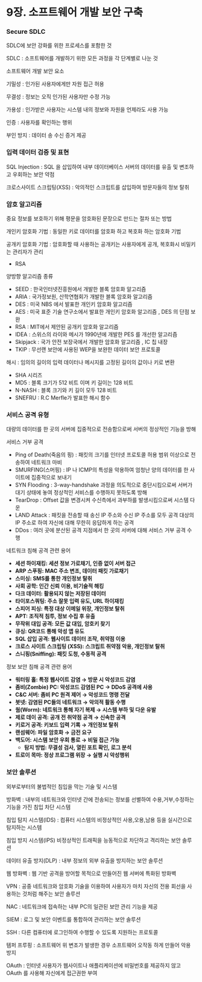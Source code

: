 # 9장. 소프트웨어 개발 보안 구축

### Secure SDLC

SDLC에 보안 강화를 위한 프로세스를 포함한 것

SDLC : 소프트웨어를 개발하기 위한 모든 과정을 각 단계별로 나눈 것

소프트웨어 개발 보안 요소

기밀성 : 인가된 사용자에게만 자원 접근 허용

무결성 : 정보는 오직 인가된 사용자만 수정 가능

가용성 : 인가받은 사용자는 시스템 내의 정보와 자원을 언제라도 사용 가능

인증 : 사용자를 확인하는 행위

부인 방지 : 데이터 송 수신 증거 제공

### 입력 데이터 검증 및 표현

SQL Injection : SQL 을 삽입하여 내부 데이터베이스 서버의 데이터를 유출 및 변조하고 우회하는 보안 약점

크로스사이트 스크립팅(XSS) : 악의적인 스크립트를 삽입하여 방문자들의 정보 탈취

### 암호 알고리즘

중요 정보를 보호하기 위해 평문을 암호화된 문장으로 만드는 절차 또는 방법

개인키 암호화 기법 : 동일한 키로 데이터를 암호화 하고 복호화 하는 암호화 기법

공개키 암호화 기법 : 암호화할 때 사용하는 공개키는 사용자에게 공개, 복호화시 비밀키는 관리자가 관리

- RSA

양방향 알고리즘 종류

- SEED : 한국인터넷진흥원에서 개발한 블록 암호화 알고리즘
- ARIA : 국가정보원, 산학연협회가 개발한 블록 암호화 알고리즘
- DES : 미국 NBS 에서 발표한 개인키 암호화 알고리즘
- AES : 미국 표준 기술 연구소에서 발표한 개인키 암호화 알고리즘 , DES 의 단점 보완
- RSA : MIT에서 제안된 공개키 암호화 알고리즘
- IDEA : 스위스의 라이와 메시가 1990년에 개발한 PES 를 개선한 알고리즘
- Skipjack : 국가 안전 보장국에서 개발한 암호화 알고리즘 , IC 칩 내장
- TKIP : 무선랜 보안에 사용된 WEP을 보완한 데이터 보안 프로토콜

해시 : 임의의 길이의 입력 데이터나 메시지를 고정된 길이의 값이나 키로 변환

- SHA 시리즈
- MD5 : 블록 크기가 512 비트 이며 키 길이는 128 비트
- N-NASH : 블록 크기와 키 길이 모두 128 비트
- SNEFRU : R.C Merfle가 발표한 해시 함수

### 서비스 공격 유형

대량의 데이터를 한 곳의 서버에 집중적으로 전송함으로써 서버의 정상적인 기능을 방해

서비스 거부 공격

- Ping of Death(죽음의 핑) : 패킷의 크기를 인터넷 프로토콜 허용  범위 이상으로 전송하여 네트워크 마비
- SMURFING(스머핑) : IP 나 ICMP의 특성을 악용하여 엄청난 양의 데이터를 한 사이트에 집중적으로 보내기
- SYN Flooding : 3-way-handshake 과정을 의도적으로 중단시킴으로써 서버가 대기 상태에 놓여 정상적인 서비스를 수행하지 못하도록 방해
- TearDrop : Offset 값을 변경시켜 수신측에서 과부하를 발생시킴으로써 시스템 다운
- LAND Attack : 패킷을 전송할 때 송신 IP 주소와 수신 IP 주소를 모두 공격 대상의 IP 주소로 하여 자신에 대해 무한히 응답하게 하는 공격
- DDos : 여러 곳에 분산된 공격 지점에서 한 곳의 서버에 대해 서비스 거부 공격 수행

네트워크 침해 공격 관련 용어

- **세션 하이재킹: 세션 정보 가로채기, 인증 없이 서버 접근**
- **ARP 스푸핑: MAC 주소 변조, 데이터 패킷 가로채기**
- **스미싱: SMS를 통한 개인정보 탈취**
- **사회 공학: 인간 신뢰 이용, 비기술적 해킹**
- **다크 데이터: 활용되지 않는 저장된 데이터**
- **타이포스쿼팅: 주소 잘못 입력 유도, URL 하이재킹**
- **스피어 피싱: 특정 대상 이메일 위장, 개인정보 탈취**
- **APT: 조직적 침투, 정보 수집 후 유출**
- **무작위 대입 공격: 모든 값 대입, 암호키 찾기**
- **큐싱: QR코드 통해 악성 앱 유도**
- **SQL 삽입 공격: 웹사이트 데이터 조작, 취약점 이용**
- **크로스 사이트 스크립팅 (XSS): 스크립트 취약점 악용, 개인정보 탈취**
- **스니핑(Sniffing): 패킷 도청, 수동적 공격**

정보 보안 침해 공격 관련 용어

- **워터링 홀: 특정 웹사이트 감염 → 방문 시 악성코드 감염**
- **좀비(Zombie) PC: 악성코드 감염된 PC → DDoS 공격에 사용**
- **C&C 서버: 좀비 PC 원격 제어 → 악성코드 명령 전달**
- **봇넷: 감염된 PC들의 네트워크 → 악의적 활동 수행**
- **웜(Worm): 네트워크 통해 자기 복제 → 시스템 부하 및 다운 유발**
- **제로 데이 공격: 공개 전 취약점 공격 → 신속한 공격**
- **키로거 공격: 키보드 입력 기록 → 개인정보 탈취**
- **랜섬웨어: 파일 암호화 → 금전 요구**
- **백도어: 시스템 보안 우회 통로 → 비밀 접근 가능**
    - **탐지 방법: 무결성 검사, 열린 포트 확인, 로그 분석**
- **트로이 목마: 정상 프로그램 위장 → 실행 시 악성행위**

### 보안 솔루션

외부로부터의 불법적인 침입을 막는 기술 및 시스템

방화벽 : 내부의 네트워크와 인터넷 간에 전송되는 정보를 선별하여 수용,거부,수정하는 기능을 가진 침입 차단 시스템

침입 탐지 시스템(IDS) : 컴퓨터 시스템의 비정상적인 사용,오용,남용 등을 실시간으로 탐지하는 시스템

침입 방지 시스템(IPS) 비정상적인 트래픽을 능동적으로 차단하고 격리하는 보안 솔루션

데이터 유출 방지(DLP) : 내부 정보의 외부 유출을 방지하는 보안 솔루션

웹 방화벽 : 웹 기반 공격을 방어할 목적으로 만들어진 웹 서버에 특화된 방화벽

VPN : 공중 네트워크와 암호화 기술을 이용하여 사용자가 마치 자신의 전용 회선을 사용하는 것처럼 해주는 보안 솔루션

NAC : 네트워크에 접속하는 내부 PC의 일관된 보안 관리 기능을 제공

SIEM : 로그 및 보안 이벤트를 통합하여 관리하는 보안 솔루션

SSH : 다른 컴퓨터에 로그인하여 수행할 수 있도록 지원하는 프로토콜

템퍼 프루핑 : 소프트웨어 위 변조가 발생한 경우 소프트웨어 오작동 하게 만들어 악용 방지

OAuth : 인터넷 사용자가 웹사이트나 애플리케이션에 비밀번호를 제공하지 않고 OAuth 를 사용해 자신에게 접근권한 부여